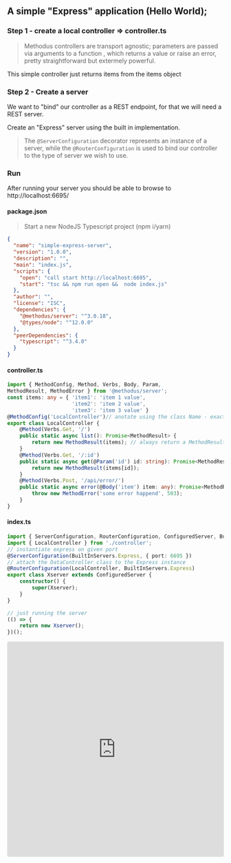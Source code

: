 
## A simple "Express" application (Hello World);






### Step 1 - create a local controller => controller.ts
> Methodus controllers are transport agnostic; parameters are passed via arguments to a function , which returns a value or raise an error, pretty straightforward but extermely powerful.

This simple controller just returns items from the items object



### Step 2 - Create a server
We want to "bind" our controller as a REST endpoint, for that we will need a REST server.

Create an "Express" server using the built in implementation.
> The `@ServerConfiguration` decorator represents an instance of a server,
> while the `@RouterConfiguration` is used to bind our controller to the type of server we wish to use.



### Run
After running your server you should be able to browse to http://localhost:6695/





<!-- tabs:start -->

#### **package.json**

> Start a new NodeJS Typescript project (npm i/yarn)
```Json
{
  "name": "simple-express-server",
  "version": "1.0.0",
  "description": "",
  "main": "index.js",
  "scripts": {
    "open": "call start http://localhost:6695",
    "start": "tsc && npm run open &&  node index.js"
  },
  "author": "",
  "license": "ISC",
  "dependencies": {
    "@methodus/server": "^3.0.18",
    "@types/node": "^12.0.0"
  },
  "peerDependencies": {
    "typescript": "^3.4.0"
  }
}
```

#### **controller.ts**

```typescript
import { MethodConfig, Method, Verbs, Body, Param,
MethodResult, MethodError } from '@methodus/server';
const items: any = { 'item1': 'item 1 value',
                     'item2': 'item 2 value',
                     'item3': 'item 3 value' }
@MethodConfig('LocalController')// anotate using the class Name - exact!
export class LocalController {
    @Method(Verbs.Get, '/')
    public static async list(): Promise<MethodResult> {
        return new MethodResult(items); // always return a MethodResult object
    }
    @Method(Verbs.Get, '/:id')
    public static async get(@Param('id') id: string): Promise<MethodResult> {
        return new MethodResult(items[id]);
    }
    @Method(Verbs.Post, '/api/error/')
    public static async error(@Body('item') item: any): Promise<MethodResult> {
        throw new MethodError('some error happend', 503);
    }
}
```

#### **index.ts**

```typescript
import { ServerConfiguration, RouterConfiguration, ConfiguredServer, BuiltInServers } from '@methodus/server';
import { LocalController } from './controller';
// instantiate express on given port
@ServerConfiguration(BuiltInServers.Express, { port: 6695 }) 
// attach the DataController class to the Express instance 
@RouterConfiguration(LocalController, BuiltInServers.Express) 
export class Xserver extends ConfiguredServer {
    constructor() {
        super(Xserver);
    }
}

// just running the server
(() => {
    return new Xserver();
})();
```

<!-- tabs:end -->


<iframe src="https://codesandbox.io/embed/methodus-simple-express-server-l9zu1?fontsize=14" title="Methodus - Simple Express Server" allow="geolocation; microphone; camera; midi; vr; accelerometer; gyroscope; payment; ambient-light-sensor; encrypted-media" style="width:100%; height:500px; border:0; border-radius: 4px; overflow:hidden;" sandbox="allow-modals allow-forms allow-popups allow-scripts allow-same-origin"></iframe>

